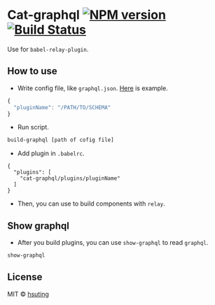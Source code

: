 # Cat-graphql [![NPM version][npm-image]][npm-url] [![Build Status][travis-image]][travis-url]
Use for `babel-relay-plugin`.

## How to use
- Write config file, like `graphql.json`. [Here](./test/graphql.json) is example.
```javascript
{
  "pluginName": "/PATH/TO/SCHEMA"
}
```

- Run script.
```sh
build-graphql [path of cofig file]
```

- Add plugin in `.babelrc`.
```
{
  "plugins": [
    "cat-graphql/plugins/pluginName"
  ]
}
```

- Then, you can use to build components with `relay`.

## Show graphql
- After you build plugins, you can use `show-graphql` to read `graphql`.
```sh
show-graphql
```

## License
MIT © [hsuting](http://hsuting.com)

[npm-image]: https://badge.fury.io/js/cat-graphql.svg
[npm-url]: https://npmjs.org/package/cat-graphql
[travis-image]: https://travis-ci.org/HsuTing/cat-graphql.svg?branch=master
[travis-url]: https://travis-ci.org/HsuTing/cat-graphql
